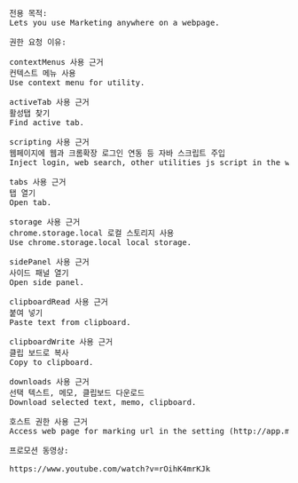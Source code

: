 <pre>
전용 목적:
Lets you use Marketing anywhere on a webpage.

권한 요청 이유:

contextMenus 사용 근거
컨텍스트 메뉴 사용
Use context menu for utility.

activeTab 사용 근거
활성탭 찾기
Find active tab.

scripting 사용 근거
웹페이지에 웹과 크롬확장 로그인 연동 등 자바 스크립트 주입
Inject login, web search, other utilities js script in the web. 

tabs 사용 근거
탭 열기
Open tab.

storage 사용 근거
chrome.storage.local 로컬 스토리지 사용
Use chrome.storage.local local storage.

sidePanel 사용 근거
사이드 패널 열기    
Open side panel.

clipboardRead 사용 근거
붙여 넣기
Paste text from clipboard.

clipboardWrite 사용 근거
클립 보드로 복사
Copy to clipboard.

downloads 사용 근거
선택 텍스트, 메모, 클립보드 다운로드
Download selected text, memo, clipboard.

호스트 권한 사용 근거
Access web page for marking url in the setting (http://app.marketinganywhere.info/), disable blocking right click and extract youtube script.

프로모션 동영상:

https://www.youtube.com/watch?v=rOihK4mrKJk  
</pre>
